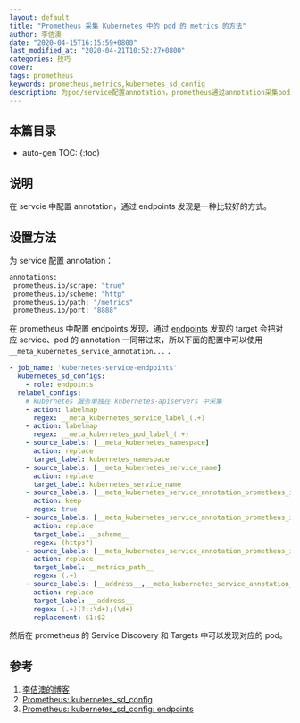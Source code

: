 ```yaml
---
layout: default
title: "Prometheus 采集 Kubernetes 中的 pod 的 metrics 的方法"
author: 李佶澳
date: "2020-04-15T16:15:59+0800"
last_modified_at: "2020-04-21T10:52:27+0800"
categories: 技巧
cover:
tags: prometheus
keywords: prometheus,metrics,kubernetes_sd_config
description: 为pod/service配置annotation，prometheus通过annotation采集pod的metrics
---
```


## 本篇目录

* auto-gen TOC:
{:toc}

## 说明

在 servcie 中配置 annotation，通过 endpoints 发现是一种比较好的方式。

## 设置方法

为 service 配置 annotation：

```sh
annotations:
 prometheus.io/scrape: "true"
 prometheus.io/scheme: "http"
 prometheus.io/path: "/metrics"
 prometheus.io/port: "8888"
```

在 prometheus 中配置 endpoints 发现，通过 [endpoints][3] 发现的 target 会把对应 service、pod 的 annotation 一同带过来，所以下面的配置中可以使用 `__meta_kubernetes_service_annotation...`：

```yaml
- job_name: 'kubernetes-service-endpoints'
  kubernetes_sd_configs:
    - role: endpoints
  relabel_configs:
    # kubernetes 服务单独在 kubernetes-apiservers 中采集
    - action: labelmap
      regex: __meta_kubernetes_service_label_(.+)
    - action: labelmap
      regex: __meta_kubernetes_pod_label_(.+)
    - source_labels: [__meta_kubernetes_namespace]
      action: replace
      target_label: kubernetes_namespace
    - source_labels: [__meta_kubernetes_service_name]
      action: replace
      target_label: kubernetes_service_name
    - source_labels: [__meta_kubernetes_service_annotation_prometheus_io_scrape] # 如果 prometheus.io/scrape: "true" 则采集
      action: keep
      regex: true
    - source_labels: [__meta_kubernetes_service_annotation_prometheus_io_scheme]
      action: replace
      target_label: __scheme__
      regex: (https?)
    - source_labels: [__meta_kubernetes_service_annotation_prometheus_io_path]  # metrics 路径
      action: replace
      target_label: __metrics_path__
      regex: (.+)
    - source_labels: [__address__,__meta_kubernetes_service_annotation_prometheus_io_port] # 采集地址
      action: replace
      target_label: __address__
      regex: (.+)(?::\d+);(\d+)
      replacement: $1:$2
```

然后在 prometheus 的 Service Discovery 和 Targets 中可以发现对应的 pod。

## 参考

1. [李佶澳的博客][1]
2. [Prometheus: kubernetes_sd_config][2]
3. [Prometheus: kubernetes_sd_config: endpoints][3]

[1]: https://www.lijiaocn.com "李佶澳的博客"
[2]: https://prometheus.io/docs/prometheus/latest/configuration/configuration/#kubernetes_sd_config "Prometheus: kubernetes_sd_config"
[3]: https://prometheus.io/docs/prometheus/latest/configuration/configuration/#endpoints "Prometheus: kubernetes_sd_config: endpoints"
